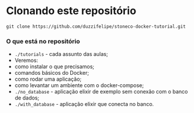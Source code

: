 # Clonando este repositório

```
git clone https://github.com/duzzifelipe/stoneco-docker-tutorial.git
```

### O que está no repositório

- `./tutorials` - cada assunto das aulas;
 - Veremos:
  - como instalar o que precisamos;
  - comandos básicos do Docker;
  - como rodar uma aplicação;
  - como levantar um ambiente com o docker-compose;
- `./no_database` - aplicação elixir de exemplo sem conexão com o banco de dados;
- `./with_database` - aplicação elixir que conecta no banco.